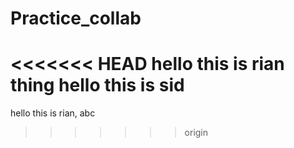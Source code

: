 # Practice_collab
<<<<<<< HEAD
hello this is rian thing
hello this is sid
=======
hello this is rian, abc
>>>>>>> origin
